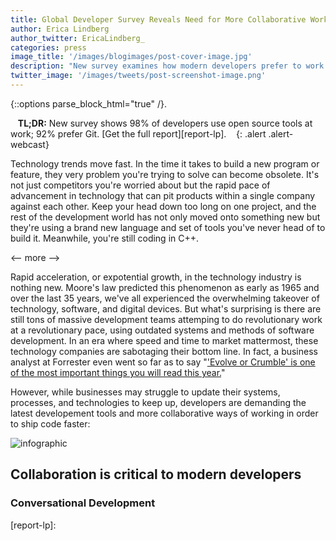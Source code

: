 ```yaml
---
title: Global Developer Survey Reveals Need for More Collaborative Workflows
author: Erica Lindberg
author_twitter: EricaLindberg_
categories: press
image_title: '/images/blogimages/post-cover-image.jpg'
description: "New survey examines how modern developers prefer to work." 
twitter_image: '/images/tweets/post-screenshot-image.png'
---
```


{::options parse_block_html="true" /}.

<i class="fa fa-gitlab" style="color:rgb(107,79,187); font-size:.85em" aria-hidden="true"></i>&nbsp;&nbsp;
**TL;DR:** New survey shows 98% of developers use open source tools at work; 92% prefer Git. [Get the full report][report-lp].
&nbsp;&nbsp;<i class="fa fa-gitlab" style="color:rgb(107,79,187); font-size:.85em" aria-hidden="true"></i>
{: .alert .alert-webcast}

Technology trends move fast. In the time it takes to build a new program or 
feature, they very problem you're trying to solve can become obsolete. It's not 
just competitors you're worried about but the rapid pace of advancement in 
technology that can pit products within a single company against each other. 
Keep your head down too long on one project, and the rest of the development 
world has not only moved onto something new but they're using a brand new 
language and set of tools you've never head of to build it. Meanwhile, you're 
still coding in C++. 

<-- more --> 

Rapid acceleration, or expotential growth, in the technology 
industry is nothing new. Moore's law predicted this phenomenon as early as 1965 
and over the last 35 years, we've all experienced the overwhelming takeover of
technology, software, and digital devices. But what's surprising is there are still 
tons of massive development teams attemping to do revolutionary work at a 
revolutionary pace, using outdated systems and methods of software development. 
In an era where speed and time to market mattermost, these technology companies 
are sabotaging their bottom line. In fact, a business analyst at Forrester even 
went so far as to say "['Evolve or Crumble' is one of the most important things 
you will read this year.][forrester-blog-odonnell]"

However, while businesses may struggle to update their systems, processes, and 
technologies to keep up, developers are demanding the latest developement tools and 
more collaborative ways of working in order to ship code faster:

![infographic](images/blogimages/enterprise-survey-2016-infographic.png)

## Collaboration is critical to modern developers

### Conversational Development 

<!-- identifiers --> 

[forrester-blog-odonnell]: http://blogs.forrester.com/glenn_odonnell/16-09-13-tech_vendors_must_evolve_or_crumble_the_report_you_must_read
[report-lp]: 